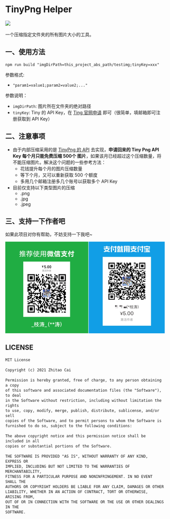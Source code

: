 # TinyPng Helper

[![](https://img.shields.io/badge/Release-0.1.0-orange.svg)](CHANGELOG.md)

一个压缩指定文件夹的所有图片大小的工具。

## 一、使用方法

```
npm run build "imgDirPath=this_project_abs_path/testimg;tinyKey=xxx"
```

参数格式:

* ``"param1=value1;param2=value2;..."``

参数说明：

* ``imgDirPath``: 图片所在文件夹的绝对路径
* ``tinyKey``: Tiny 的 API Key，在 [Ting 官网申请](https://tinypng.com/) 即可（很简单，填邮箱即可注册获取到 API Key）

## 二、注意事项

* 由于内部压缩采用的是 [TinyPng 的 API](https://tinypng.com/developers/reference/nodejs) 去实现，**申请回来的 Tiny Png API Key 每个月只能免费压缩 500个 图片**，如果该月已经超过这个压缩数量，将不能压缩图片。解决这个问题的一些参考方法：
  * 花钱提升每个月的图片压缩数量
  * 等下个月，又可以重新获取 500 个额度
  * 多用几个邮箱注册多几个账号以获取多个 API Key
* 目前仅支持以下类型图片的压缩
  * .png
  * .jpg
  * .jpeg

## 三、支持一下作者吧

如果此项目对你有帮助，不妨支持一下我吧~

![](static/PAY.png)


## LICENSE

    MIT License

    Copyright (c) 2021 Zhitao Cai

    Permission is hereby granted, free of charge, to any person obtaining a copy
    of this software and associated documentation files (the "Software"), to deal
    in the Software without restriction, including without limitation the rights
    to use, copy, modify, merge, publish, distribute, sublicense, and/or sell
    copies of the Software, and to permit persons to whom the Software is
    furnished to do so, subject to the following conditions:

    The above copyright notice and this permission notice shall be included in all
    copies or substantial portions of the Software.

    THE SOFTWARE IS PROVIDED "AS IS", WITHOUT WARRANTY OF ANY KIND, EXPRESS OR
    IMPLIED, INCLUDING BUT NOT LIMITED TO THE WARRANTIES OF MERCHANTABILITY,
    FITNESS FOR A PARTICULAR PURPOSE AND NONINFRINGEMENT. IN NO EVENT SHALL THE
    AUTHORS OR COPYRIGHT HOLDERS BE LIABLE FOR ANY CLAIM, DAMAGES OR OTHER
    LIABILITY, WHETHER IN AN ACTION OF CONTRACT, TORT OR OTHERWISE, ARISING FROM,
    OUT OF OR IN CONNECTION WITH THE SOFTWARE OR THE USE OR OTHER DEALINGS IN THE
    SOFTWARE.
